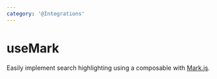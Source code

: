 ```yaml
---
category: '@Integrations'
---
```


# useMark

Easily implement search highlighting using a composable with [Mark.js](https://markjs.io/).
